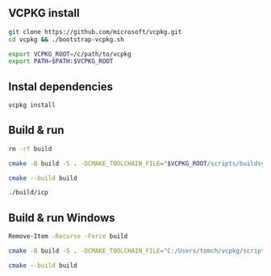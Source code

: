 ## VCPKG install
```bash
git clone https://github.com/microsoft/vcpkg.git
cd vcpkg && ./bootstrap-vcpkg.sh

export VCPKG_ROOT=/c/path/to/vcpkg
export PATH=$PATH:$VCPKG_ROOT
```

## Instal dependencies
```bash
vcpkg install
```

## Build & run
```bash
rm -rf build

cmake -B build -S . -DCMAKE_TOOLCHAIN_FILE="$VCPKG_ROOT/scripts/buildsystems/vcpkg.cmake"

cmake --build build

./build/icp
```

## Build & run Windows
```bash
Remove-Item -Recurse -Force build

cmake -B build -S . -DCMAKE_TOOLCHAIN_FILE="C:/Users/tomch/vcpkg/scripts/buildsystems/vcpkg.cmake" -DVCPKG_TARGET_TRIPLET=x64-windows

cmake --build build
```
